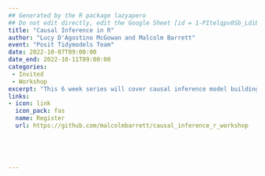 ```yaml
---
## Generated by the R package lazyapero
## Do not edit directly, edit the Google Sheet [id = 1-PItelqpv0Sb_LdiEDqb8O3D_Roii5nVTL07IRVbRtA]
title: "Causal Inference in R"
author: "Lucy D'Agostino McGowan and Malcolm Barrett"
event: "Posit Tidymodels Team"
date: 2022-10-07T09:00:00
date_end: 2022-10-11T09:00:00
categories:
 - Invited
 - Workshop
excerpt: "This 6 week series will cover causal inference model building and evaluation techniques. In this workshop, we’ll teach the essential elements of answering causal questions in R through causal diagrams, and causal modeling techniques such as propensity scores and inverse probability weighting. We’ll also show that by distinguishing predictive models from causal models, we can better take advantage of both tools. You’ll be able to use the tools you already know--the tidyverse, regression models, and more--to answer the questions that are important to your work."
links:
- icon: link
  icon_pack: fas
  name: Register
  url: https://github.com/malcolmbarrett/causal_inference_r_workshop





---
```

